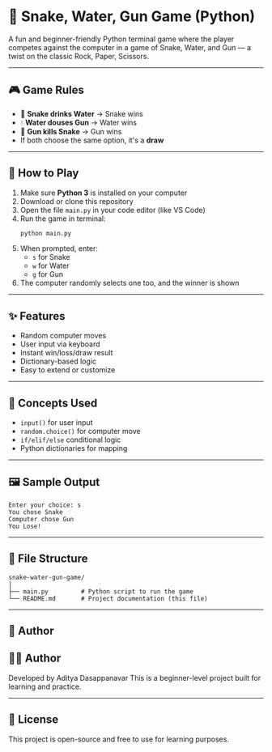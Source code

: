 # 🐍 Snake, Water, Gun Game (Python)

A fun and beginner-friendly Python terminal game where the player competes against the computer in a game of Snake, Water, and Gun — a twist on the classic Rock, Paper, Scissors.

---

## 🎮 Game Rules

- 🐍 **Snake drinks Water** → Snake wins  
- 💧 **Water douses Gun** → Water wins  
- 🔫 **Gun kills Snake** → Gun wins  
- If both choose the same option, it's a **draw**

---

## 🚀 How to Play

1. Make sure **Python 3** is installed on your computer
2. Download or clone this repository
3. Open the file `main.py` in your code editor (like VS Code)
4. Run the game in terminal:
   ```bash
   python main.py
   ```
5. When prompted, enter:
   - `s` for Snake  
   - `w` for Water  
   - `g` for Gun  
6. The computer randomly selects one too, and the winner is shown

---

## ✨ Features

- Random computer moves
- User input via keyboard
- Instant win/loss/draw result
- Dictionary-based logic
- Easy to extend or customize

---

## 🧠 Concepts Used

- `input()` for user input
- `random.choice()` for computer move
- `if/elif/else` conditional logic
- Python dictionaries for mapping

---

## 🖼️ Sample Output

```
Enter your choice: s
You chose Snake
Computer chose Gun
You Lose!
```

---

## 📁 File Structure

```
snake-water-gun-game/
│
├── main.py         # Python script to run the game
└── README.md       # Project documentation (this file)
```

---

## 🙌 Author

## 🙋‍♂️ Author

Developed by Aditya Dasappanavar 
This is a beginner-level project built for learning and practice.


---

## 📜 License

This project is open-source and free to use for learning purposes.
